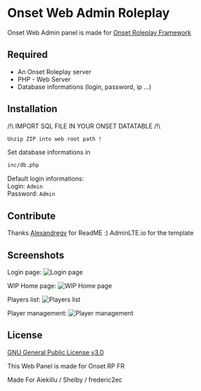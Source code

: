 # Onset Web Admin Roleplay

Onset Web Admin panel is made for [Onset Roleplay Framework](https://github.com/frederic2ec/onsetrp)

## Required
- An Onset Roleplay server  
- PHP - Web Server  
- Database informations (login, password, ip ...)  
## Installation
/!\ IMPORT SQL FILE IN YOUR ONSET DATATABLE /!\
```bash
Unzip ZIP into web root path !
```
Set database informations in 
```bash
inc/db.php
```
Default login informations:  
Login: `Admin`  
Password: `Admin`   

## Contribute
Thanks [Alexandregv](https://github.com/alexandregv) for ReadME :) 
AdminLTE.io for the template 

## Screenshots 

Login page: ![Login page](https://i.imgur.com/LUqzOqz.png)

WIP Home page: ![WIP Home page](https://i.imgur.com/MBkslLd.png)

Players list: ![Players list](https://i.imgur.com/8jv8KRB.png)

Player management: ![Player management](https://i.imgur.com/xr4HAGG.png)

## License
[GNU General Public License v3.0](https://github.com/matt2210/Admin-Panel-Onset/blob/master/LICENSE)

This Web Panel is made for Onset RP FR

Made For Aiekillu / Shelby / frederic2ec

